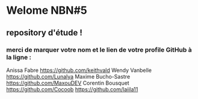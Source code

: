 #  Welome NBN#5
## repository d'étude !

### merci de marquer votre nom et le lien de votre profile GitHub à la ligne :

Anissa Fabre  https://github.com/keithvald
Wendy Vanbelle https://github.com/Lunalya
Maxime Bucho-Sastre https://github.com/MaxouDEV
Corentin Bousquet https://github.com/Cocoob
https://github.com/laiila11
